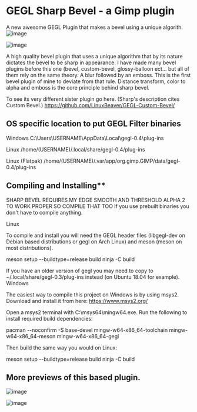 # GEGL Sharp Bevel - a Gimp plugin
A new awesome GEGL Plugin that makes a bevel using a unique algorith.
![image](https://github.com/LinuxBeaver/GEGL_sharp_bevel_gimp_plugin/assets/78667207/204c33a1-6070-490e-8aeb-1467467ac935)

![image](https://github.com/LinuxBeaver/GEGL_sharp_bevel_gimp_plugin/assets/78667207/31b24487-bebd-4f56-a051-0299d29aecb1)

A high quality bevel plugin that uses a unique algorithm that by its nature dictates
the bevel to be sharp in appearance. I have made many bevel plugins before this one
(bevel, custom-bevel, glossy-balloon ect... but all of them rely on the same theory. A blur
followed by an emboss. This is the first bevel plugin of mine to deviate from that rule.
Distance transform, color to alpha and emboss is the core principle behind sharp bevel.

To see its very different sister plugin go here. (Sharp's description cites Custom Bevel.)
https://github.com/LinuxBeaver/GEGL-Custom-Bevel/

## OS specific location to put GEGL Filter binaries 

Windows
C:\Users\USERNAME\AppData\Local\gegl-0.4\plug-ins
 
 Linux 
 /home/(USERNAME)/.local/share/gegl-0.4/plug-ins
 
 Linux (Flatpak)
 /home/(USERNAME)/.var/app/org.gimp.GIMP/data/gegl-0.4/plug-ins


## Compiling and Installing**
SHARP BEVEL REQUIRES MY EDGE SMOOTH AND THRESHOLD ALPHA 2 TO WORK PROPER SO COMPILE THAT TOO If you use prebuilt binaries you don't have to compile anything.


Linux

To compile and install you will need the GEGL header files (libgegl-dev on Debian based distributions or gegl on Arch Linux) and meson (meson on most distributions).

meson setup --buildtype=release build
ninja -C build


If you have an older version of gegl you may need to copy to ~/.local/share/gegl-0.3/plug-ins instead (on Ubuntu 18.04 for example).
Windows

The easiest way to compile this project on Windows is by using msys2. Download and install it from here: https://www.msys2.org/

Open a msys2 terminal with C:\msys64\mingw64.exe. Run the following to install required build dependencies:

pacman --noconfirm -S base-devel mingw-w64-x86_64-toolchain mingw-w64-x86_64-meson mingw-w64-x86_64-gegl

Then build the same way you would on Linux:

meson setup --buildtype=release build
ninja -C build

## More previews of this based plugin.

![image](https://github.com/LinuxBeaver/GEGL_sharp_bevel_gimp_plugin/assets/78667207/2095c24e-2f93-4d08-8931-49c8bc823884)

![image](https://github.com/LinuxBeaver/GEGL_sharp_bevel_gimp_plugin/assets/78667207/cb238a4c-f79f-49f9-a049-2d7a6ae7a9ee)


